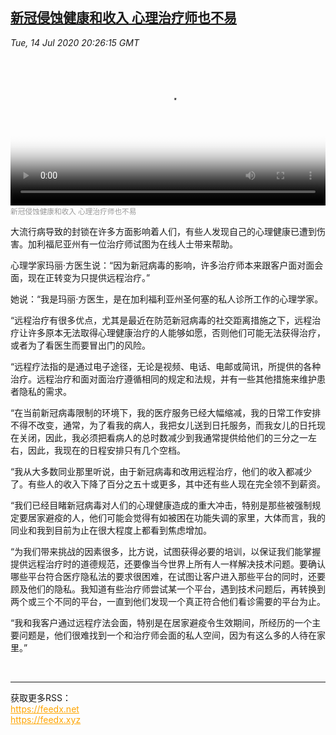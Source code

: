 <!--1594851080000-->
[新冠侵蚀健康和收入 心理治疗师也不易](https://www.voachinese.com/a/connect-teletherapist-20200715/5502803.html)
------

<div><i>Tue, 14 Jul 2020 20:26:15 GMT</i></div><video poster="https://images.weserv.nl?url=gdb.voanews.com/e362fb29-a74c-427a-ab6c-0d388f2ea089_tv_r1_s_w900.jpg" src="https://av.voanews.com/Videoroot/Pangeavideo/2020/07/e/e3/e362fb29-a74c-427a-ab6c-0d388f2ea089_240p.mp4" style="width:100%" controls></video><div><small style="color: #999;">新冠侵蚀健康和收入 心理治疗师也不易</small></div><p>大流行病导致的封锁在许多方面影响着人们，有些人发现自己的心理健康已遭到伤害。加利福尼亚州有一位治疗师试图为在线人士带来帮助。</p><p>心理学家玛丽·方医生说：“因为新冠病毒的影响，许多治疗师本来跟客户面对面会面，现在正转变为只提供远程治疗。”</p><p>她说：“我是玛丽·方医生，是在加利福利亚州圣何塞的私人诊所工作的心理学家。</p><p>“远程治疗有很多优点，尤其是最近在防范新冠病毒的社交距离措施之下，远程治疗让许多原本无法取得心理健康治疗的人能够如愿，否则他们可能无法获得治疗，或者为了看医生而要冒出门的风险。</p><p>“远程疗法指的是通过电子途径，无论是视频、电话、电邮或简讯，所提供的各种治疗。远程治疗和面对面治疗遵循相同的规定和法规，并有一些其他措施来维护患者隐私的需求。</p><p>“在当前新冠病毒限制的环境下，我的医疗服务已经大幅缩减，我的日常工作安排不得不改变，通常，为了看我的病人，我把女儿送到日托服务，而我女儿的日托现在关闭，因此，我必须把看病人的总时数减少到我通常提供给他们的三分之一左右，因此，我现在的日程安排只有几个空档。</p><p>“我从大多数同业那里听说，由于新冠病毒和改用远程治疗，他们的收入都减少了。有些人的收入下降了百分之五十或更多，其中还有些人现在完全领不到薪资。</p><p>“我们已经目睹新冠病毒对人们的心理健康造成的重大冲击，特别是那些被强制规定要居家避疫的人，他们可能会觉得有如被困在功能失调的家里，大体而言，我的同业和我到目前为止在很大程度上都看到焦虑增加。</p><p>“为我们带来挑战的因素很多，比方说，试图获得必要的培训，以保证我们能掌握提供远程治疗时的道德规范，还要像当今世界上所有人一样解决技术问题。要确认哪些平台符合医疗隐私法的要求很困难，在试图让客户进入那些平台的同时，还要顾及他们的隐私。我知道有些治疗师尝试某一个平台，遇到技术问题后，再转换到两个或三个不同的平台，一直到他们发现一个真正符合他们看诊需要的平台为止。</p><p>“我和我客户通过远程疗法会面，特别是在居家避疫令生效期间，所经历的一个主要问题是，他们很难找到一个和治疗师会面的私人空间，因为有这么多的人待在家里。”</p><br><hr><div>获取更多RSS：<br><a href="https://feedx.net" style="color:orange" target="_blank">https://feedx.net</a> <br><a href="https://feedx.xyz" style="color:orange" target="_blank">https://feedx.xyz</a><br></div>
